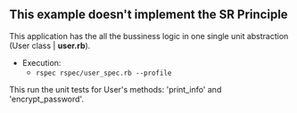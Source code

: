 ## This example doesn't implement the SR Principle

This application has the all the bussiness logic in one single unit abstraction (User class | **user.rb**).

- Execution:
  - `rspec rspec/user_spec.rb --profile`

This run the unit tests for User's methods: 'print_info' and 'encrypt_password'.

